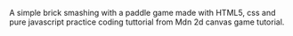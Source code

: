 A simple brick smashing with a paddle game made with HTML5, css and pure javascript practice coding tuttorial from Mdn 2d canvas game tutorial. 

